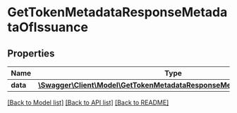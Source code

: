 # GetTokenMetadataResponseMetadataOfIssuance

## Properties
Name | Type | Description | Notes
------------ | ------------- | ------------- | -------------
**data** | [**\Swagger\Client\Model\GetTokenMetadataResponseMetadataOfIssuanceData**](GetTokenMetadataResponseMetadataOfIssuanceData.md) |  | [optional] 

[[Back to Model list]](../README.md#documentation-for-models) [[Back to API list]](../README.md#documentation-for-api-endpoints) [[Back to README]](../README.md)


